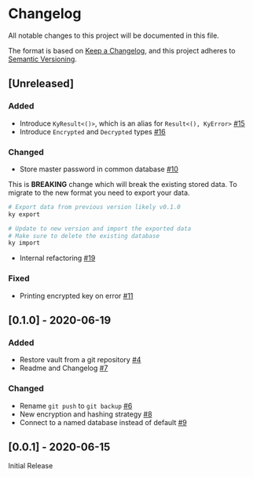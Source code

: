 # Changelog

All notable changes to this project will be documented in this file.

The format is based on [Keep a Changelog](https://keepachangelog.com/en/1.0.0/),
and this project adheres to [Semantic Versioning](https://semver.org/spec/v2.0.0.html).

## [Unreleased]

### Added

-   Introduce `KyResult<()>`, which is an alias for `Result<(), KyError>` [#15](https://github.com/numToStr/ky/pull/15)
-   Introduce `Encrypted` and `Decrypted` types [#16](https://github.com/numToStr/ky/pull/16)

### Changed

-   Store master password in common database [#10](https://github.com/numToStr/ky/pull/10)

This is **BREAKING** change which will break the existing stored data. To migrate to the new format you need to export your data.

```bash
# Export data from previous version likely v0.1.0
ky export

# Update to new version and import the exported data
# Make sure to delete the existing database
ky import
```

-   Internal refactoring [#19](https://github.com/numToStr/ky/pull/19)

### Fixed

-   Printing encrypted key on error [#11](https://github.com/numToStr/ky/pull/11)

## [0.1.0] - 2020-06-19

### Added

-   Restore vault from a git repository [#4](https://github.com/numToStr/ky/pull/4)
-   Readme and Changelog [#7](https://github.com/numToStr/ky/pull/7)

### Changed

-   Rename `git push` to `git backup` [#6](https://github.com/numToStr/ky/pull/6)
-   New encryption and hashing strategy [#8](https://github.com/numToStr/ky/pull/8)
-   Connect to a named database instead of default [#9](https://github.com/numToStr/ky/pull/9)

## [0.0.1] - 2020-06-15

Initial Release
